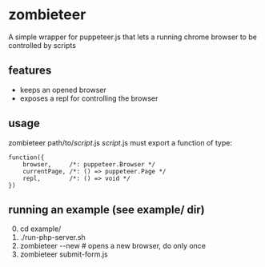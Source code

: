 
# zombieteer
A simple wrapper for puppeteer.js that lets a running
chrome browser to be controlled by scripts

## features
- keeps an opened browser
- exposes a repl for controlling the browser 

## usage
zombieteer path/to/_script_.js
_script_.js must export a function of type:
```
function({
    browser,     /*: puppeteer.Browser */
    currentPage, /*: () => puppeteer.Page */
    repl,        /*: () => void */
}) 
```

## running an example (see example/ dir)
0. cd example/
1. ./run-php-server.sh
2. zombieteer --new         # opens a new browser, do only once
3. zombieteer submit-form.js


